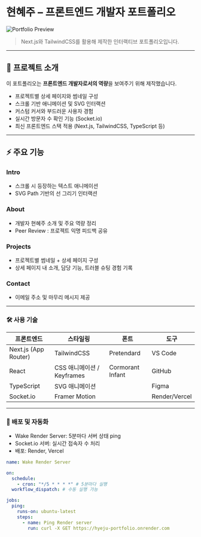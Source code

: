 # 현혜주 – 프론트엔드 개발자 포트폴리오

![Portfolio Preview](https://github.com/user-attachments/assets/1491add2-29fd-4f95-b875-f6a2215ba6d6)

> Next.js와 TailwindCSS를 활용해 제작한 인터랙티브 포트폴리오입니다.

---

## 🖤 프로젝트 소개

이 포트폴리오는 **프론트엔드 개발자로서의 역량**을 보여주기 위해 제작했습니다.

- 프로젝트별 상세 페이지와 썸네일 구성
- 스크롤 기반 애니메이션 및 SVG 인터랙션
- 커스텀 커서와 부드러운 사용자 경험
- 실시간 방문자 수 확인 기능 (Socket.io)
- 최신 프론트엔드 스택 적용 (Next.js, TailwindCSS, TypeScript 등)

---

## ⚡ 주요 기능

### Intro

- 스크롤 시 등장하는 텍스트 애니메이션
- SVG Path 기반의 선 그리기 인터랙션

### About

- 개발자 현혜주 소개 및 주요 역량 정리
- Peer Review : 프로젝트 익명 피드백 공유

### Projects

- 프로젝트별 썸네일 + 상세 페이지 구성
- 상세 페이지 내 소개, 담당 기능, 트러블 슈팅 경험 기록

### Contact

- 이메일 주소 및 마무리 메시지 제공

---

### 🛠 사용 기술

| 프론트엔드           | 스타일링                   | 폰트             | 도구    |
| -------------------- | -------------------------- | ---------------- | ------- |
| Next.js (App Router) | TailwindCSS                | Pretendard       | VS Code |
| React                | CSS 애니메이션 / Keyframes | Cormorant Infant | GitHub  |
| TypeScript           | SVG 애니메이션             |                  | Figma   |
| Socket.io           | Framer Motion             |                  | Render/Vercel   |


---

### 🔗 배포 및 자동화

- Wake Render Server: 5분마다 서버 상태 ping
- Socket.io 서버: 실시간 접속자 수 처리
- 배포: Render, Vercel

```yaml
name: Wake Render Server

on:
  schedule:
    - cron: "*/5 * * * *" # 5분마다 실행
  workflow_dispatch: # 수동 실행 가능

jobs:
  ping:
    runs-on: ubuntu-latest
    steps:
      - name: Ping Render server
        run: curl -X GET https://hyeju-portfolio.onrender.com

```
